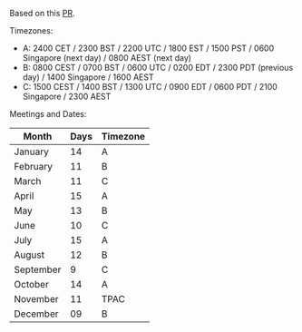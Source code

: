Based on this [PR](https://github.com/w3c/patwg/issues/11).

Timezones:

* A: 2400 CET / 2300 BST / 2200 UTC / 1800 EST / 1500 PST / 0600 Singapore (next day) / 0800 AEST (next day)
* B: 0800 CEST / 0700 BST / 0600 UTC / 0200 EDT / 2300 PDT (previous day) / 1400 Singapore / 1600 AEST
* C: 1500 CEST / 1400 BST / 1300 UTC / 0900 EDT / 0600 PDT / 2100 Singapore / 2300 AEST

Meetings and Dates:

| Month | Days | Timezone |
| ---------------- | ------ | ------------- |
| January |  14 | A |
| February | 11 | B |
| March | 11 | C |
| April | 15 | A |
| May | 13 | B |
| June | 10 | C |
| July | 15 | A |
| August | 12 | B |
| September | 9 | C |
| October | 14 | A |
| November | 11 | TPAC |
| December | 09 | B |
